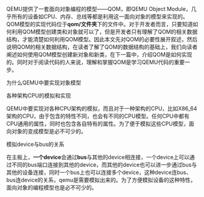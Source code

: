 
<!-- @import "[TOC]" {cmd="toc" depthFrom=1 depthTo=6 orderedList=false} -->

<!-- code_chunk_output -->



<!-- /code_chunk_output -->


QEMU提供了一套面向对象编程的模型——QOM，即QEMU Object Module，几乎所有的设备如CPU、内存、总线等都是利用这一面向对象的模型来实现的。QOM模型的实现代码位于**qom/文件夹**下的文件中。对于开发者而言，只要知道如何利用QOM模型创建类和对象就可以了，但是开发者只有理解了QOM的相关数据结构，才能清楚如何利用QOM模型。因此本文先对QOM的必要性展开叙述，然后说明QOM的相关数据结构，在读者了解了QOM的数据结构的基础上，我们向读者阐述如何使用QOM模型创建新对象和新类，在下一篇中，介绍QOM是如何实现的。同时对于阅读代码的人来说，理解和掌握QOM是学习QEMU代码的重要一步。

为什么QEMU中要实现对象模型

各种架构CPU的模拟和实现

QEMU中要实现对各种CPU架构的模拟，而且对于一种架构的CPU，比如X86\_64架构的CPU，由于包含的特性不同，也会有不同的CPU模型。任何CPU中都有CPU通用的属性，同时也包含各自特有的属性。为了便于模拟这些CPU模型，面向对象的变成模型是必不可少的。

模拟device与bus的关系

在主板上，**一个device**会通过**bus**与其他的device相连接，一个device上可以通过不同的bus端口连接到其他的device，而其他的device也可以进一步通过bus与其他的设备连接，同时一个bus上也可以连接多个device，这种device连bus、bus连device的关系，qemu是需要模拟出来的。为了方便模拟设备的这种特性，面向对象的编程模型也是必不可少的。

